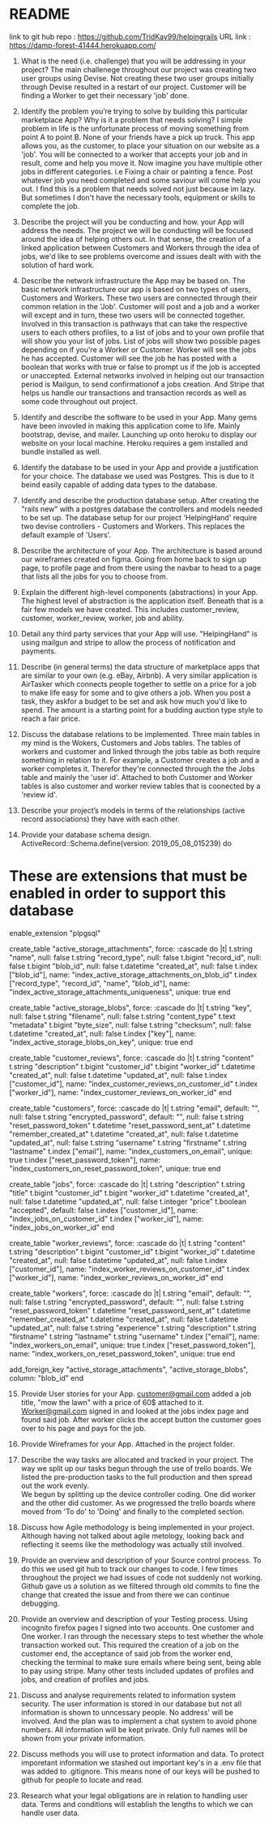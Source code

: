 # README

link to git hub repo : https://github.com/TridKay99/helpingrails
URL link : https://damp-forest-41444.herokuapp.com/

1. What is the need (i.e. challenge) that you will be addressing in your project?
The main challenege throughout our project was creating two user groups using Devise. Not creating these two user groups initially through Devise resulted in a restart of our project. Customer will be finding a Worker to get their necessary 'job' done.


2. Identify the problem you’re trying to solve by building this particular marketplace App? Why is it a problem that needs solving?
I simple problem in life is the unfortunate process of moving something from point A to point B. None of your friends have a pick up truck. This app allows you, as the customer, to place your situation on our website as a 'job'. You will be connected to a worker that accepts your job and in result, come and help you move it. Now imagine you have multiple other jobs in different categories. i.e Fixing a chair or painting a fence. Post whatever job you need completed and some saviour will come help you out. 
I find this is a problem that needs solved not just because im lazy. But sometimes I don't have the necessary tools, equipment or skills to complete the job.



3. Describe the project will you be conducting and how. your App will address the needs.
The project we will be conducting will be focused around the idea of helping others out. In that sense, the creation of a linked application between Customers and Workers through the idea of jobs, we'd like to see problems overcome and issues dealt with with the solution of hard work.



4. Describe the network infrastructure the App may be based on.
The basic network infrastructure our app is based on two types of users, Customers and Workers. These two users are connected through their common relation in the 'Job'. Customer will post and a job and a worker will except and in turn, these two users will be connected together. Involved in this transaction is pathways that can take the respective users to each others profiles, to a list of jobs and to your own profile that will show you your list of jobs. 
List of jobs will show two possible pages depending on if you're a Worker or Customer. Worker will see the jobs he has accepted. Customer will see the job he has  posted with a boolean that works with true or false to prompt us if the job is accepted or unaccepted. External networks involved in helping out our transaction period is Mailgun, to send confirmationof a jobs creation. And Stripe that helps us handle our transactions and transaction records as well as some code throughout out project.


5. Identify and describe the software to be used in your App.
Many gems have been invovled in making this application come to life. Mainly bootstrap, devise, and mailer.
Launching up onto heroku to display our website on your local machine. Heroku requires a gem installed and bundle installed as well. 


6. Identify the database to be used in your App and provide a justification for your choice.
The database we used was Postgres. This is due to it beind easily capable of adding data types to the database.

7. Identify and describe the production database setup.
After creating the "rails new" with a postgres database the controllers and models needed to be set up. The database setup for our project 'HelpingHand' require two devise controllers - Customers and Workers. This replaces the default example of 'Users'.

8. Describe the architecture of your App.
The architecture is based around our wireframes created on figma. Going from home back to sign up page, to profile page and from there using the navbar to head to a page that lists all the jobs for you to choose from.

9. Explain the different high-level components (abstractions) in your App.
The highest level of abstraction is the application itself. Beneath that is a fair few models we have created.
This includes customer_review, customer, worker_review, worker, job and ability.

10. Detail any third party services that your App will use.
"HelpingHand" is using mailgun and stripe to allow the process of notification and payments. 

11. Describe (in general terms) the data structure of marketplace apps that are similar to your own (e.g. eBay, Airbnb).
A very similar application is AirTasker which connects people together to settle on a price for a job to make life easy for some and to give others a job. When you post a task, they askfor a budget to be set and ask how much you'd like to spend. The amount is a starting point for a budding auction type style to reach a fair price.

12. Discuss the database relations to be implemented.
Three main tables in my mind is the Wokers, Customers and Jobs tables. The tables of workers and customer and linked through the jobs table as both require something in relation to it. For example, a Customer creates a job and a worker completes it. Therefor they're connected through the the Jobs table and mainly the 'user id'. Attached to both Customer and Worker tables is also customer and worker review tables that is coonected by a 'review id'.

13. Describe your project’s models in terms of the relationships (active record associations) they have with each other.

14. Provide your database schema design.
ActiveRecord::Schema.define(version: 2019_05_08_015239) do

  # These are extensions that must be enabled in order to support this database
  enable_extension "plpgsql"

  create_table "active_storage_attachments", force: :cascade do |t|
    t.string "name", null: false
    t.string "record_type", null: false
    t.bigint "record_id", null: false
    t.bigint "blob_id", null: false
    t.datetime "created_at", null: false
    t.index ["blob_id"], name: "index_active_storage_attachments_on_blob_id"
    t.index ["record_type", "record_id", "name", "blob_id"], name: "index_active_storage_attachments_uniqueness", unique: true
  end

  create_table "active_storage_blobs", force: :cascade do |t|
    t.string "key", null: false
    t.string "filename", null: false
    t.string "content_type"
    t.text "metadata"
    t.bigint "byte_size", null: false
    t.string "checksum", null: false
    t.datetime "created_at", null: false
    t.index ["key"], name: "index_active_storage_blobs_on_key", unique: true
  end

  create_table "customer_reviews", force: :cascade do |t|
    t.string "content"
    t.string "description"
    t.bigint "customer_id"
    t.bigint "worker_id"
    t.datetime "created_at", null: false
    t.datetime "updated_at", null: false
    t.index ["customer_id"], name: "index_customer_reviews_on_customer_id"
    t.index ["worker_id"], name: "index_customer_reviews_on_worker_id"
  end

  create_table "customers", force: :cascade do |t|
    t.string "email", default: "", null: false
    t.string "encrypted_password", default: "", null: false
    t.string "reset_password_token"
    t.datetime "reset_password_sent_at"
    t.datetime "remember_created_at"
    t.datetime "created_at", null: false
    t.datetime "updated_at", null: false
    t.string "username"
    t.string "firstname"
    t.string "lastname"
    t.index ["email"], name: "index_customers_on_email", unique: true
    t.index ["reset_password_token"], name: "index_customers_on_reset_password_token", unique: true
  end

  create_table "jobs", force: :cascade do |t|
    t.string "description"
    t.string "title"
    t.bigint "customer_id"
    t.bigint "worker_id"
    t.datetime "created_at", null: false
    t.datetime "updated_at", null: false
    t.integer "price"
    t.boolean "accepted", default: false
    t.index ["customer_id"], name: "index_jobs_on_customer_id"
    t.index ["worker_id"], name: "index_jobs_on_worker_id"
  end

  create_table "worker_reviews", force: :cascade do |t|
    t.string "content"
    t.string "description"
    t.bigint "customer_id"
    t.bigint "worker_id"
    t.datetime "created_at", null: false
    t.datetime "updated_at", null: false
    t.index ["customer_id"], name: "index_worker_reviews_on_customer_id"
    t.index ["worker_id"], name: "index_worker_reviews_on_worker_id"
  end

  create_table "workers", force: :cascade do |t|
    t.string "email", default: "", null: false
    t.string "encrypted_password", default: "", null: false
    t.string "reset_password_token"
    t.datetime "reset_password_sent_at"
    t.datetime "remember_created_at"
    t.datetime "created_at", null: false
    t.datetime "updated_at", null: false
    t.string "experience"
    t.string "description"
    t.string "firstname"
    t.string "lastname"
    t.string "username"
    t.index ["email"], name: "index_workers_on_email", unique: true
    t.index ["reset_password_token"], name: "index_workers_on_reset_password_token", unique: true
  end

  add_foreign_key "active_storage_attachments", "active_storage_blobs", column: "blob_id"
end

15. Provide User stories for your App.
customer@gmail.com added a job title, "mow the lawn" with a price of 60$ attached to it.
Worker@gmail.com signed in and looked at the jobs index page and found said job. After worker clicks the accept button the customer goes over to his page and pays for the job. 

16. Provide Wireframes for your App.
Attached in the project folder.

17. Describe the way tasks are allocated and tracked in your project.
The way we split up our tasks begun through the use of trello boards. We listed the pre-production tasks to the full production and then spread out the work evenly.  
We begun by splitting up the device controller coding. One did worker and the other did customer. As we progressed the trello boards where moved from 'To do' to 'Doing' and finally to the completed section.

18. Discuss how Agile methodology is being implemented in your project.
Although having not talked about agile metology, looking back and reflecting it seems like the methodology was actually still involved. 

19. Provide an overview and description of your Source control process.
To do this we used git hub to track our changes to code. I few times throughout the project we had issues of code not suddenly not working. Github gave us a solution as we filtered through old commits to fine the change that created the issue and from there we can continue debugging. 

20. Provide an overview and description of your Testing process.
Using incognito firefox pages I signed into two accounts. One customer and One worker. I ran through the necessary steps to test whether the whole transaction worked out. This required the creation of a job on the customer end, the acceptance of said job from the worker end, checking the terminal to make sure emails where being sent, being able to pay using stripe. Many other tests included updates of profiles and jobs, and creation of profiles and jobs.

21. Discuss and analyse requirements related to information system security.
The user information is stored in our database but not all information is shown to unncessary people. No address' will be involved. And the plan was to implement a chat system to avoid phone numbers. All information will be kept private. Only full names will be shown from your private information.


22. Discuss methods you will use to protect information and data.
To protect imporetant information we stashed out important key's in a .env file that was added to .gitignore. This means none of our keys will be pushed to github for people to locate and read.

23. Research what your legal obligations are in relation to handling user data.
Terms and conditions will establish the lengths to which we can handle user data. 
